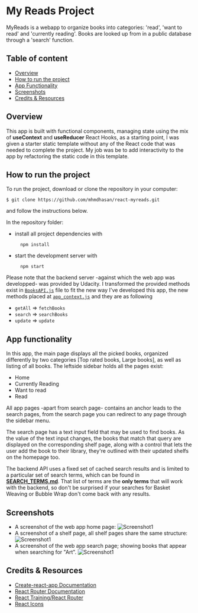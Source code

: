 # My Reads Project

MyReads is a webapp to organize books into categories: 'read', 'want to read' and 'currently reading'. Books are looked up from in a public database through a 'search' function.

## Table of content

-   [Overview](#overview)
-   [How to run the project](#how-to-run-the-project)
-   [App Functionality](#app-functionality)
-   [Screenshots](#screenshots)
-   [Credits & Resources ](#credits-&-resources)

## Overview

This app is built with functional components, managing state using the mix of **useContext** and **useReducer** React Hooks, as a starting point, I was given a starter static template without any of the React code that was needed to complete the project. My job was be to add interactivity to the app by refactoring the static code in this template.


## How to run the project

To run the project, download or clone the repository in your computer:

    $ git clone https://github.com/mhmdhasan/react-myreads.git

and follow the instructions below.

In the repository folder: 
* install all project dependencies with 

        npm install
* start the development server with 

        npm start

Please note that the backend server -against which the web app was developped- was provided by Udacity. I transformed the provided methods exist in [`BooksAPI.js`](src/BooksAPI.js) file to fit the new way I've developed this app, the new methods placed at [`app_context.js`](src/context/app_context.js) and they are as following

* `getAll` => `fetchBooks`
* `search` => `searchBooks`
* `update` => `update`

## App functionality

In this app, the main page displays all the picked books, organized differently by two categories [Top rated books, Large books], as well as listing of all books. The leftside sidebar holds all the pages exist: 

* Home
* Currently Reading
* Want to read
* Read

All app pages -apart from search page- contains an anchor leads to the search pages, from the search page you can redirect to any page through the sidebar menu.

The search page has a text input field that may be used to find books. As the value of the text input changes, the books that match that query are displayed on the corresponding shelf page, along with a control that lets the user add the book to their library, they're outlined with their updated shelfs on the homepage too. 

The backend API uses a fixed set of cached search results and is limited to a particular set of search terms, which can be found in [**SEARCH_TERMS.md**](SEARCH_TERMS.md). That list of terms are the **only terms** that will work with the backend, so don't be surprised if your searches for Basket Weaving or Bubble Wrap don't come back with any results.

## Screenshots

* A screenshot of the web app home page: 
![Screenshot1](./src/public/images/Homepage.PNG "Screenshot")
* A screenshot of a shelf page, all shelf pages share the same structure: 
![Screenshot1](./src/public/images/shelf.PNG "Screenshot")
* A screenshot of the web app search page; showing books that appear when searching for "Art". 
![Screenshot1](./src/public/images/search.PNG "Screenshot")


## Credits & Resources

- [Create-react-app Documentation](https://github.com/facebookincubator/create-react-app)
- [React Router Documentation](http://knowbody.github.io/react-router-docs/)
- [React Training/React Router](https://reacttraining.com/react-router/web/api/BrowserRouter)
- [React Icons](https://react-icons.github.io/react-icons)
